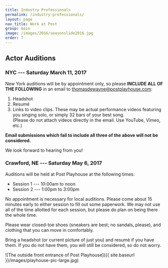 ```yaml
---
title: Industry Professionals
permalink: /industry-professionals/
layout: page
nav_title: Work at Post
group: main
image: /images/2016/seasonslide2016.jpg
order: 7
---
```


## Actor Auditions

### __NYC --- Saturday March 11, 2017__

New York auditions will be by appointment only, so please __INCLUDE ALL OF THE FOLLOWING__ in an email to [thomasdewayne@postplayhouse.com](mailto:thomasdewayne@postplayhouse.com):

1. Headshot
2. Resum&eacute;
3. Links to video clips. These may be actual performance videos featuring you singing solo, or simply 32 bars of your best song.  
   (Please do not attach videos directly in the email. Use YouTube, Vimeo, etc.)

__Email submissions which fail to include all three of the above will not be considered.__

We look forward to hearing from you!

### __Crawford, NE --- Saturday May 6, 2017__

Auditions will be held at Post Playhouse at the following times:

* Session 1 --- 10:00am to noon
* Session 2 --- 1:00pm to 3:00pm

No appointment is necessary for local auditions. Please come about 15 minutes early to either session to fill out some paperwork. We may not use all of the time allotted for each session, but please do plan on being there the whole time.

Please wear closed-toe shoes (sneakers are best; no sandals, please), and clothing that you can move in comfortably.

Bring a headshot (or current picture of just you) and resum&eacute; if you have them. If you do not have them, you will still be considered, so do not worry.

![The outside front entrance of Post Playhouse]({{ site.baseurl }}/images/playhouse-pic-large.jpg)

